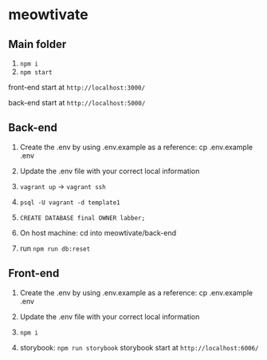 # meowtivate

## Main folder

1. `npm i`
2. `npm start`

front-end start at
`http://localhost:3000/`

back-end start at
`http://localhost:5000/`

## Back-end

1. Create the .env by using .env.example as a reference: cp .env.example .env

2. Update the .env file with your correct local information

3. `vagrant up` -> `vagrant ssh`
4. `psql -U vagrant -d template1`
5. `CREATE DATABASE final OWNER labber;`

6. On host machine: cd into meowtivate/back-end
7. run `npm run db:reset`

## Front-end

1. Create the .env by using .env.example as a reference: cp .env.example .env

2. Update the .env file with your correct local information

3. `npm i`

4. storybook: `npm run storybook`
   storybook start at
   `http://localhost:6006/`

##
